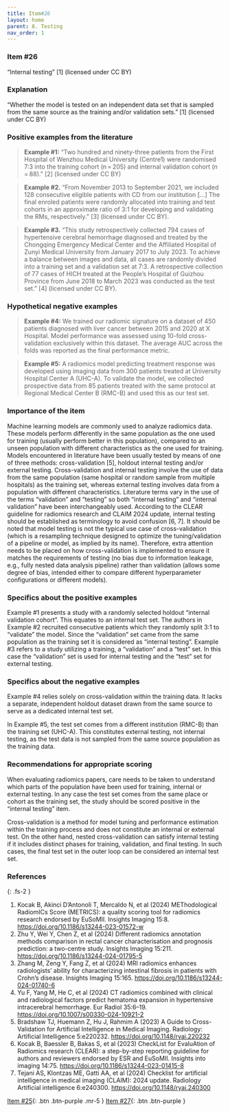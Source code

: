 ```yaml
---
title: Item#26
layout: home
parent: 8. Testing
nav_order: 1
---
```


### Item #26
“Internal testing” [1]  (licensed under CC BY)

### Explanation
“Whether the model is tested on an independent data set that is sampled from the same source as the training and/or validation sets.” [1]  (licensed under CC BY)

### Positive examples from the literature 
> **Example #1:** “Two hundred and ninety-three patients from the First Hospital of Wenzhou Medical University (Centre1) were randomised 7:3 into the training cohort (n = 205) and internal validation cohort (n = 88).” [2] (licensed under CC BY)

> **Example #2.** “From November 2013 to September 2021, we included 128 consecutive eligible patients with CD from our institution […] The final enroled patients were randomly allocated into training and test cohorts in an approximate ratio of 3:1 for developing and validating the RMs, respectively.” [3] (licensed under CC BY).

> **Example #3.** “This study retrospectively collected 794 cases of hypertensive cerebral hemorrhage diagnosed and treated by the Chongqing Emergency Medical Center and the Affiliated Hospital of Zunyi Medical University from January 2017 to July 2023. To achieve a balance between images and data, all cases are randomly divided into a training set and a validation set at 7:3. A retrospective collection of 77 cases of HICH treated at the People’s Hospital of Guizhou Province from June 2018 to March 2023 was conducted as the test set.” [4] (licensed under CC BY).

### Hypothetical negative examples
> **Example #4:** We trained our radiomic signature on a dataset of 450 patients diagnosed with liver cancer between 2015 and 2020 at X Hospital. Model performance was assessed using 10-fold cross-validation exclusively within this dataset. The average AUC across the folds was reported as the final performance metric.

> **Example #5:** A radiomics model predicting treatment response was developed using imaging data from 300 patients treated at University Hospital Center A (UHC-A). To validate the model, we collected prospective data from 85 patients treated with the same protocol at Regional Medical Center B (RMC-B) and used this as our test set.

### Importance of the item
Machine learning models are commonly used to analyze radiomics data. These models perform differently in the same population as the one used for training (usually perform better in this population), compared to an unseen population with different characteristics as the one used for training. Models encountered in literature have been usually tested by means of one of three methods: cross-validation [5], holdout internal testing and/or external testing. Cross-validation and internal testing involve the use of data from the same population (same hospital or random sample from multiple hospitals) as the training set, whereas external testing involves data from a population with different characteristics. Literature terms vary in the use of the terms “validation” and “testing” so both “internal testing” and “internal validation” have been interchangeably used. According to the CLEAR guideline for radiomics research and CLAIM 2024 update, internal testing should be established as terminology to avoid confusion [6, 7]. It should be noted that model testing is not the typical use case of cross-validation (which is a resampling technique designed to optimize the tuning/validation of a pipeline or model, as implied by its name). Therefore, extra attention needs to be placed on how cross-validation is implemented to ensure it matches the requirements of testing (no bias due to information leakage, e.g., fully nested data analysis pipeline) rather than validation (allows some degree of bias, intended either to compare different hyperparameter configurations or different models).

### Specifics about the positive examples
Example #1 presents a study with a randomly selected holdout “internal validation cohort”. This equates to an internal test set. The authors in Example #2 recruited consecutive patients which they randomly split 3:1 to “validate” the model. Since the “validation” set came from the same population as the training set it is considered as “internal testing”. Example #3 refers to a study utilizing a training, a “validation” and a “test” set. In this case the “validation” set is used for internal testing and the “test” set for external testing.

### Specifics about the negative examples
Example #4 relies solely on cross-validation within the training data. It lacks a separate, independent holdout dataset drawn from the same source to serve as a dedicated internal test set. 

In Example #5, the test set comes from a different institution (RMC-B) than the training set (UHC-A). This constitutes external testing, not internal testing, as the test data is not sampled from the same source population as the training data.

### Recommendations for appropriate scoring
When evaluating radiomics papers, care needs to be taken to understand which parts of the population have been used for training, internal or external testing. In any case the test set comes from the same place or cohort as the training set, the study should be scored positive in the “internal testing” item.

Cross-validation is a method for model tuning and performance estimation within the training process and does not constitute an internal or external test. On the other hand, nested cross-validation can satisfy internal testing if it includes distinct phases for training, validation, and final testing. In such cases, the final test set in the outer loop can be considered an internal test set.

### References

{: .fs-2 }

1. 	Kocak B, Akinci D’Antonoli T, Mercaldo N, et al (2024) METhodological RadiomICs Score (METRICS): a quality scoring tool for radiomics research endorsed by EuSoMII. Insights Imaging 15:8. https://doi.org/10.1186/s13244-023-01572-w
2. 	Zhu Y, Wei Y, Chen Z, et al (2024) Different radiomics annotation methods comparison in rectal cancer characterisation and prognosis prediction: a two-centre study. Insights Imaging 15:211. https://doi.org/10.1186/s13244-024-01795-5
3. 	Zhang M, Zeng Y, Fang Z, et al (2024) MRI radiomics enhances radiologists’ ability for characterizing intestinal fibrosis in patients with Crohn’s disease. Insights Imaging 15:165. https://doi.org/10.1186/s13244-024-01740-6
4. 	Yu F, Yang M, He C, et al (2024) CT radiomics combined with clinical and radiological factors predict hematoma expansion in hypertensive intracerebral hemorrhage. Eur Radiol 35:6–19. https://doi.org/10.1007/s00330-024-10921-2
5. 	Bradshaw TJ, Huemann Z, Hu J, Rahmim A (2023) A Guide to Cross-Validation for Artificial Intelligence in Medical Imaging. Radiology: Artificial Intelligence 5:e220232. https://doi.org/10.1148/ryai.220232
6. 	Kocak B, Baessler B, Bakas S, et al (2023) CheckList for EvaluAtion of Radiomics research (CLEAR): a step-by-step reporting guideline for authors and reviewers endorsed by ESR and EuSoMII. Insights into imaging 14:75. https://doi.org/10.1186/s13244-023-01415-8
7. 	Tejani AS, Klontzas ME, Gatti AA, et al (2024) Checklist for artificial intelligence in medical imaging (CLAIM): 2024 update. Radiology Artificial intelligence 6:e240300. https://doi.org/10.1148/ryai.240300

[Item #25](https://radiomic.github.io/METRICS-E3/docs/Metrics%20and%20Comparison%20(Item%2020-25)/Item%2025.html){: .btn .btn-purple  .mr-5  }
[Item #27](https://radiomic.github.io/METRICS-E3/docs/Testing%20(Item%2026-27)/Item%2027.html){: .btn .btn-purple   }
